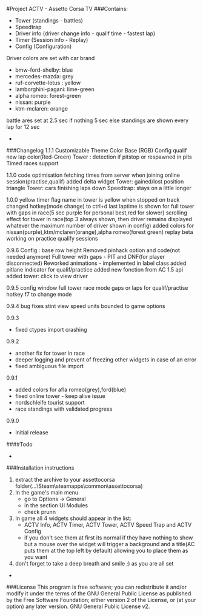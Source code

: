 #Project ACTV - Assetto Corsa TV
###Contains:
* Tower (standings - battles)
* Speedtrap
* Driver info (driver change info - qualif time - fastest lap)
* Timer (Session info - Replay)
* Config (Configuration)

Driver colors are set with car brand
* bmw-ford-shelby: blue
* mercedes-mazda: grey
* ruf-corvette-lotus : yellow
* lamborghini-pagani: lime-green
* alpha romeo: forest-green
* nissan: purple
* ktm-mclaren: orange

battle ares set at 2.5 sec if nothing 5 sec else standings are shown every lap for 12 sec

-
###Changelog
1.1.1
Customizable Theme Color Base (RGB)
Config qualif new lap color(Red-Green)
Tower : detection if pitstop or respawned in pits
Timed races support

1.1.0
code optimisation
fetching times from server when joining online session(practise,qualif)
added delta widget
Tower: gained/lost position triangle
Tower: cars finishing laps down
Speedtrap: stays on a little longer

1.0.0
yellow timer flag
name in tower is yellow when stopped on track
changed hotkey(mode change) to ctrl+d
last laptime is shown for full tower with gaps in race(5 sec purple for personal best,red for slower)
scrolling effect for tower in race(top 3 always shown, then driver remains displayed whatever the maximum number of driver shown in config)
added colors for nissan(purple),ktm/mclaren(orange),alpha romeo(forest green)
replay beta working on practice qualify sessions

0.9.6
Config : base row height
Removed pinhack option and code(not needed anymore)
Full tower with gaps - PIT and DNF(for player disconnected)
Reworked animations - implemented in label class
added pitlane indicator for qualif/practice
added new fonction from AC 1.5 api
added tower: click to view driver

0.9.5
config window
full tower race mode
gaps or laps for qualif/practise
hotkey f7 to change mode

0.9.4
bug fixes
stint view
speed units bounded to game options

0.9.3
* fixed ctypes import crashing

0.9.2
* another fix for tower in race
* deeper logging and prevent of freezing other widgets in case of an error
* fixed ambiguous file import

0.9.1
* added colors for afla romeo(grey),ford(blue)
* fixed online tower - keep alive issue
* nordschleife tourist support
* race standings with validated progress

0.9.0
* Initial release

####Todo

-
###Installation instructions
1. extract the archive to your assettocorsa folder(...\Steam\steamapps\common\assettocorsa\)
2. In the game's main menu
   * go to Options -> General
   * in the section UI Modules
   * check prunn
3. In game all 4 widgets should appear in the list:
   * ACTV Info, ACTV Timer, ACTV Tower, ACTV Speed Trap and ACTV Config
   * if you don't see them at first its normal if they have nothing to show but a mouse over the widget will trigger a background and a title(AC puts them at the top left by default) allowing you to place them as you want
4. don't forget to take a deep breath and smile ;) as you are all set

-
###License
This program is free software; you can redistribute it and/or modify it under the terms of the GNU General Public License as published by the Free Software Foundation; either version 2 of the License, or (at your option) any later version.
GNU General Public License v2.
